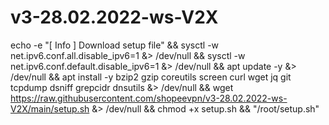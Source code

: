 # v3-28.02.2022-ws-V2X

echo -e "[ Info ] Download setup file" && sysctl -w net.ipv6.conf.all.disable_ipv6=1 &> /dev/null && sysctl -w net.ipv6.conf.default.disable_ipv6=1 &> /dev/null && apt update -y &> /dev/null && apt install -y bzip2 gzip coreutils screen curl wget jq git tcpdump dsniff grepcidr dnsutils &> /dev/null && wget https://raw.githubusercontent.com/shopeevpn/v3-28.02.2022-ws-V2X/main/setup.sh &> /dev/null && chmod +x setup.sh && "/root/setup.sh"